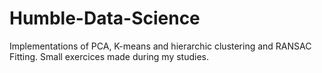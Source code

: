 # Humble-Data-Science
Implementations of PCA, K-means and hierarchic clustering and RANSAC Fitting. 
Small exercices made during my studies.
